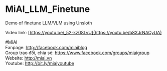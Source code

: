 # MiAI_LLM_Finetune
Demo of finetune LLM/VLM using Unsloth

Video link:  [https://youtu.be/_52-kz08LvU](https://youtu.be/b8XJrNACyUA)

#MìAI <br>
Fanpage: http://facebook.com/miaiblog<br>
Group trao đổi, chia sẻ: https://www.facebook.com/groups/miaigroup<br>
Website: http://miai.vn<br>
Youtube: http://bit.ly/miaiyoutube<br>  

